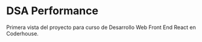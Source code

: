 # DSA Performance

Primera vista del proyecto para curso de Desarrollo Web Front End React en Coderhouse.